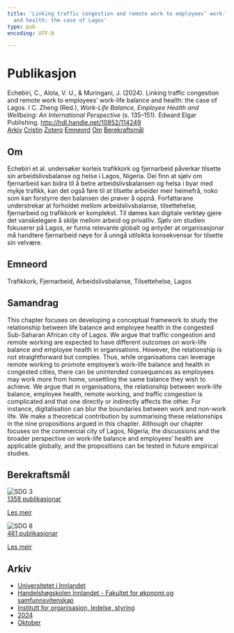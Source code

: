 ```yaml
---
title: 'Linking traffic congestion and remote work to employees’ work-life balance
  and health: the case of Lagos'
type: pub
encoding: UTF-8

---
```

<h1>Publikasjon</h1>
<article id="csl-bib-container-DCREJBCN" class="csl-bib-container">
  <div class="csl-bib-body"> <div class="csl-entry">Echebiri, C., Alola, V. U., &#38; Muringani, J. (2024). Linking traffic congestion and remote work to employees’ work-life balance and health: the case of Lagos. I C. Zheng (Red.), <i>Work-Life Balance, Employee Health and Wellbeing: An International Perspective</i> (s. 135–151). Edward Elgar Publishing. <a href="http://hdl.handle.net/10852/114249">http://hdl.handle.net/10852/114249</a></div> </div>
  <div class="csl-bib-buttons">
    <a href="#taxonomy-article-DCREJBCN" alt="archive" class="csl-bib-button">Arkiv</a>
    <a href="https://app.cristin.no/results/show.jsf?id=2308463" alt="Cristin" class="csl-bib-button">Cristin</a>
    <a href="http://zotero.org/groups/5881554/items/DCREJBCN" alt="Zotero" class="csl-bib-button">Zotero</a>
    <a href="#keywords-article-DCREJBCN" alt="keywords" class="csl-bib-button">Emneord</a>
    <a href="#about-article-DCREJBCN" alt="about_pub" class="csl-bib-button">Om</a>
    <a href="#sdg-article-DCREJBCN" alt="sdg" class="csl-bib-button">Berekraftsmål</a>
  </div>
  <div id="csl-bib-meta-container-DCREJBCN"></div>
</article>
<div id="csl-bib-meta-DCREJBCN" class="csl-bib-meta">
  <article id="about-article-DCREJBCN" class="about_pub-article">
    <h1>Om</h1>
    Echebiri et al. undersøker korleis trafikkork og fjernarbeid påverkar tilsette sin arbeidslivsbalanse og helse i Lagos, Nigeria. Dei finn at sjølv om fjernarbeid kan bidra til å betre arbeidslivsbalansen og helsa i byar med mykje trafikk, kan det også føre til at tilsette arbeider meir heimefrå, noko som kan forstyrre den balansen dei prøver å oppnå. Forfattarane understrekar at forholdet mellom arbeidslivsbalanse, tilsettehelse, fjernarbeid og trafikkork er komplekst. Til dømes kan digitale verktøy gjere det vanskelegare å skilje mellom arbeid og privatliv. Sjølv om studien fokuserer på Lagos, er funna relevante globalt og antyder at organisasjonar må handtere fjernarbeid nøye for å unngå utilsikta konsekvensar for tilsette sin velvære.
  </article>
  <article id="keywords-article-DCREJBCN" class="keywords-article">
    <h1>Emneord</h1>
    Trafikkork, Fjernarbeid, Arbeidslivsbalanse, Tilsettehelse, Lagos
  </article>
  <article id="abstract-article-DCREJBCN" class="abstract-article">
    <h1>Samandrag</h1>
    This chapter focuses on developing a conceptual framework to study the relationship between life balance and employee health in the congested Sub-Saharan African city of Lagos. We argue that traffic congestion and remote working are expected to have different outcomes on work-life balance and employee health in organisations. However, the relationship is not straightforward but complex. Thus, while organisations can leverage remote working to promote employee’s work-life balance and health in congested cities, there can be unintended consequences as employees may work more from home, unsettling the same balance they wish to achieve. We argue that in organisations, the relationship between work-life balance, employee health, remote working, and traffic congestion is complicated and that one directly or indirectly affects the other. For instance, digitalisation can blur the boundaries between work and non-work life.  We make a theoretical contribution by summarising these relationships in the nine propositions argued in this chapter. Although our chapter focuses on the commercial city of Lagos, Nigeria, the discussions and the broader perspective on work-life balance and employees’ health are applicable globally, and the propositions can be tested in future empirical studies.
  </article>
  <article id="sdg-article-DCREJBCN" class="sdg-article">
    <h1>Berekraftsmål</h1>
    <div class="sdg-container"><div id="sdg3" class="sdg">
        <img src="{{< params subfolder >}}images/sdg/sdg03_nn.png" class="image" alt="SDG 3">
        <div class="sdg-overlay">
          <a href="/nn/archive/?key=?sdg=3#archive" class="sdg-publication-count"><span>1358</span> publikasjonar</a>
          <p><a href="https://fn.no/om-fn/fns-baerekraftsmaal/god-helse-og-livskvalitet?lang=nno-NO" class="sdg-read-more">Les meir</a></p>
        </div>
      </div> <div id="sdg8" class="sdg">
        <img src="{{< params subfolder >}}images/sdg/sdg08_nn.png" class="image" alt="SDG 8">
        <div class="sdg-overlay">
          <a href="/nn/archive/?key=?sdg=8#archive" class="sdg-publication-count"><span>461</span> publikasjonar</a>
          <p><a href="https://fn.no/om-fn/fns-baerekraftsmaal/anstendig-arbeid-og-oekonomisk-vekst?lang=nno-NO" class="sdg-read-more">Les meir</a></p>
        </div>
      </div></div>
  </article>
  <article id="taxonomy-article-DCREJBCN" class="taxonomy-article">
    <h1>Arkiv</h1>
    <ul>
      <li>
        <a href="/nn/archive/?key=3DCRN523">Universitetet i Innlandet</a>
      </li>
      <li>
        <a href="/nn/archive/?key=DU8Q9LN9">Handelshøgskolen Innlandet - Fakultet for økonomi og samfunnsvitenskap</a>
      </li>
      <li>
        <a href="/nn/archive/?key=4LUWR3ZM">Institutt for organisasjon, ledelse, styring</a>
      </li>
      <li>
        <a href="/nn/archive/?key=TY5PNNUR">2024</a>
      </li>
      <li>
        <a href="/nn/archive/?key=CY2FPFRV">Oktober</a>
      </li>
    </ul>
  </article>
</div>
